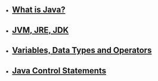 - ## [What is Java?](What_is_Java/README.md)
- ## [JVM, JRE, JDK](JVM_JRE_JDK/README.md)
- ## [Variables, Data Types and Operators](Var_Data_Oper/README.md)
- ## [Java Control Statements](Control/README.md)
